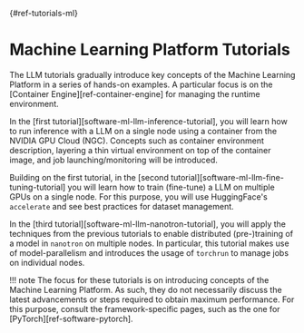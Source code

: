[](){#ref-tutorials-ml}
# Machine Learning Platform Tutorials

The LLM tutorials gradually introduce key concepts of the Machine Learning Platform in a series of hands-on examples. A particular focus is on the [Container Engine][ref-container-engine] for managing the runtime environment.

In the [first tutorial][software-ml-llm-inference-tutorial], you will learn how to run inference with a LLM on a single node using a container from the NVIDIA GPU Cloud (NGC). Concepts such as container environment description, layering a thin virtual environment on top of the container image, and job launching/monitoring will be introduced.

Building on the first tutorial, in the [second tutorial][software-ml-llm-fine-tuning-tutorial] you will learn how to train (fine-tune) a LLM on multiple GPUs on a single node. For this purpose, you will use HuggingFace's `accelerate` and see best practices for dataset management.

In the [third tutorial][software-ml-llm-nanotron-tutorial], you will apply the techniques from the previous tutorials to enable distributed (pre-)training of a model in `nanotron` on multiple nodes. In particular, this tutorial makes use of model-parallelism and introduces the usage of `torchrun` to manage jobs on individual nodes.

!!! note
    The focus for these tutorials is on introducing concepts of the Machine Learning Platform. As such, they do not necessarily discuss the latest advancements or steps required to obtain maximum performance. For this purpose, consult the framework-specific pages, such as the one for [PyTorch][ref-software-pytorch]. 
